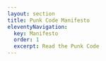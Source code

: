 ```yaml
---
layout: section
title: Punk Code Manifesto
eleventyNavigation:
  key: Manifesto
  order: 1
  excerpt: Read the Punk Code
---
```

